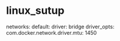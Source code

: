 # linux_sutup


networks:
  default:
    driver: bridge
    driver_opts:
      com.docker.network.driver.mtu: 1450

